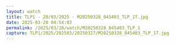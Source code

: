 ```yaml
---
layout: watch
title: TLP1 - 28/03/2025 - M20250328_045403_TLP_1T.jpg
date: 2025-03-28 04:54:03
permalink: /2025/03/28/watch/M20250328_045403_TLP_1
capture: TLP1/2025/202503/20250327/M20250328_045403_TLP_1T.jpg
---
```

